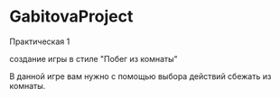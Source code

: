 # GabitovaProject

Практическая 1

создание игры в стиле "Побег из комнаты"

В данной игре вам нужно с помощью выбора действий сбежать из комнаты.
